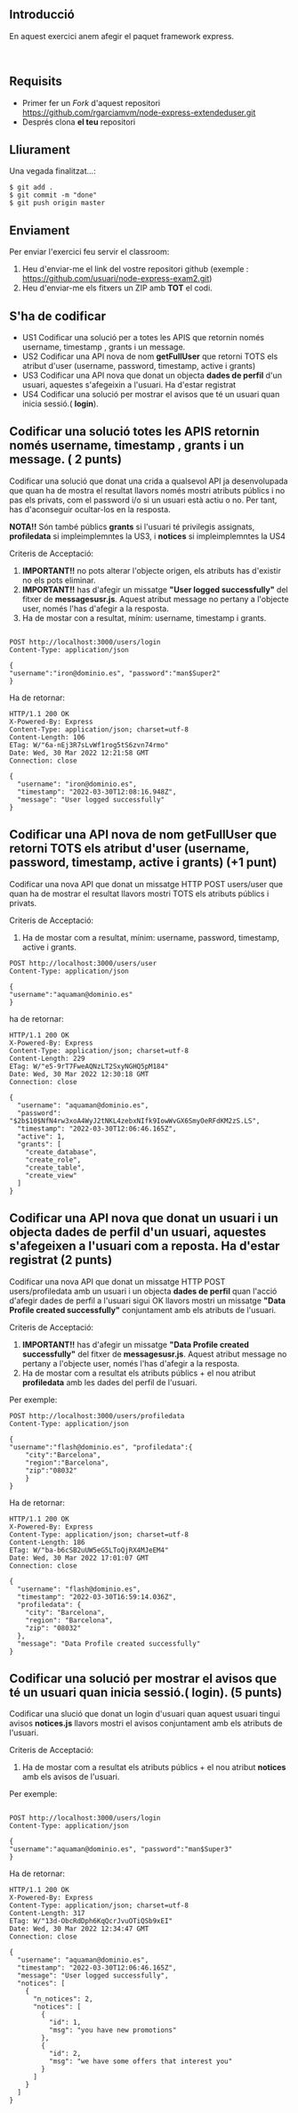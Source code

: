 ## Introducció

En aquest exercici anem afegir el paquet framework express.

<br>

## Requisits

- Primer fer un _Fork_ d'aquest repositori https://github.com/rgarciamvm/node-express-extendeduser.git
- Després clona __el teu__ repositori

## Lliurament

Una vegada finalitzat...:

```shell
$ git add .
$ git commit -m "done"
$ git push origin master
```
## Enviament

Per enviar l'exercici feu servir el classroom:

1. Heu d'enviar-me el link del vostre repositori github (exemple : https://github.com/usuari/node-express-exam2.git)
2. Heu d'enviar-me els fitxers un ZIP amb **TOT** el codi.

## S'ha de codificar

- US1 Codificar una solució per a totes les APIS que retornin només username, timestamp , grants i un message.
- US2 Codificar una API nova de nom **getFullUser** que retorni TOTS els atribut d'user (username, password, timestamp, active i grants)
- US3 Codificar una API nova que donat un objecta **dades de perfil** d'un usuari, aquestes s'afegeixin a l'usuari. Ha d'estar registrat
- US4 Codificar una solució per mostrar el avisos que té un usuari quan inicia sessió.( **login**).


## Codificar una solució totes les APIS retornin només username, timestamp , grants i un message. ( 2 punts)

 Codificar una solució que donat una crida a qualsevol API ja desenvolupada que quan ha de mostra el resultat llavors només mostri atributs públics i no pas els privats, com el password i/o si un usuari està actiu o no. Per tant, has d'aconseguir ocultar-los en la resposta.

**NOTA!!** Són també públics **grants** si l'usuari té privilegis assignats, **profiledata** si impleimplemntes la US3,  i **notices** si impleimplemntes la US4

Criteris de Acceptació:

1. **IMPORTANT!!** no pots alterar l'objecte origen, els atributs has d'existir no els pots eliminar.
2. **IMPORTANT!!** has d'afegir un missatge **"User logged successfully"** del fitxer de **messagesusr.js**. Aquest atribut message no pertany a l'objecte user, només l'has d'afegir a la resposta.
3. Ha de mostar con a resultat, mínim: username, timestamp i grants.

```

POST http://localhost:3000/users/login
Content-Type: application/json

{
"username":"iron@dominio.es", "password":"man$Super2"
}
```
Ha de retornar:

```
HTTP/1.1 200 OK
X-Powered-By: Express
Content-Type: application/json; charset=utf-8
Content-Length: 106
ETag: W/"6a-nEj3R7sLvWf1rog5tS6zvn74rmo"
Date: Wed, 30 Mar 2022 12:21:58 GMT
Connection: close

{
  "username": "iron@dominio.es",
  "timestamp": "2022-03-30T12:08:16.948Z",
  "message": "User logged successfully"
}

``` 

## Codificar una API nova de nom **getFullUser** que retorni TOTS els atribut d'user (username, password, timestamp, active i grants) (+1 punt)

Codificar una nova API que donat un missatge HTTP POST users/user que quan ha de mostrar el resultat llavors mostri TOTS els atributs públics i privats.

Criteris de Acceptació:

1. Ha de mostar com a resultat, mínim: username, password, timestamp, active i grants.


```
POST http://localhost:3000/users/user
Content-Type: application/json

{
"username":"aquaman@dominio.es"
}
```

ha de retornar:

```
HTTP/1.1 200 OK
X-Powered-By: Express
Content-Type: application/json; charset=utf-8
Content-Length: 229
ETag: W/"e5-9rT7FweAQNzLT2SxyNGHQ5pM184"
Date: Wed, 30 Mar 2022 12:30:18 GMT
Connection: close

{
  "username": "aquaman@dominio.es",
  "password": "$2b$10$NfN4rw3xoA4WyJ2tNKL4zebxNIfk9IowWvGX6SmyOeRFdKM2zS.LS",
  "timestamp": "2022-03-30T12:06:46.165Z",
  "active": 1,
  "grants": [
    "create_database",
    "create_role",
    "create_table",
    "create_view"
  ]
}
```
##  Codificar una API nova que donat un usuari i un objecta **dades de perfil** d'un usuari, aquestes s'afegeixen a l'usuari com a reposta. Ha d'estar registrat (2 punts)

Codificar una nova API que donat un missatge HTTP POST users/profiledata amb un usuari i un objecta **dades de perfil** quan l'acció d'afegir dades de perfil a l'usuari sigui OK llavors mostri un missatge **"Data Profile created successfully"** conjuntament amb els atributs de l'usuari.

Criteris de Acceptació:

1. **IMPORTANT!!** has d'afegir un missatge **"Data Profile created successfully"** del fitxer de **messagesusr.js**. Aquest atribut message no pertany a l'objecte user, només l'has d'afegir a la resposta.
2.  Ha de mostar com a resultat els atributs públics + el nou atribut **profiledata**  amb les dades del perfil de l'usuari. 

Per exemple: 

```
POST http://localhost:3000/users/profiledata
Content-Type: application/json

{
"username":"flash@dominio.es", "profiledata":{
    "city":"Barcelona",
    "region":"Barcelona",
    "zip":"08032"
    }
}

```

Ha de retornar:

```
HTTP/1.1 200 OK
X-Powered-By: Express
Content-Type: application/json; charset=utf-8
Content-Length: 186
ETag: W/"ba-b6cSB2uUW5eG5LToQjRX4MJeEM4"
Date: Wed, 30 Mar 2022 17:01:07 GMT
Connection: close

{
  "username": "flash@dominio.es",
  "timestamp": "2022-03-30T16:59:14.036Z",
  "profiledata": {
    "city": "Barcelona",
    "region": "Barcelona",
    "zip": "08032"
  },
  "message": "Data Profile created successfully"
}

```



## Codificar una solució per mostrar el avisos que té un usuari quan inicia sessió.( **login**). (5 punts)

Codificar una slució que donat un login d'usuari quan aquest usuari tingui avisos **notices.js** llavors mostri el avisos conjuntament amb els atributs de l'usuari.

Criteris de Acceptació:

1.  Ha de mostar com a resultat els atributs públics + el nou atribut **notices**  amb els avisos de l'usuari.

Per exemple: 

```

POST http://localhost:3000/users/login
Content-Type: application/json

{
"username":"aquaman@dominio.es", "password":"man$Super3"
}

```

Ha de retornar:

```
HTTP/1.1 200 OK
X-Powered-By: Express
Content-Type: application/json; charset=utf-8
Content-Length: 317
ETag: W/"13d-ObcRdDph6KqQcrJvuOTiQSb9xEI"
Date: Wed, 30 Mar 2022 12:34:47 GMT
Connection: close

{
  "username": "aquaman@dominio.es",
  "timestamp": "2022-03-30T12:06:46.165Z",
  "message": "User logged successfully",
  "notices": [
    {
      "n_notices": 2,
      "notices": [
        {
          "id": 1,
          "msg": "you have new promotions"
        },
        {
          "id": 2,
          "msg": "we have some offers that interest you"
        }
      ]
    }
  ]
}
```
